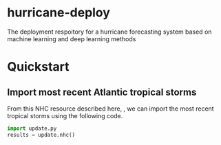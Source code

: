 # hurricane-deploy
The deployment respoitory for a hurricane forecasting system based on machine
learning and deep learning methods

# Quickstart

## Import most recent Atlantic tropical storms

From this NHC resource described here, , we can import the most recent tropical
storms using the following code.

```python
import update.py
results = update.nhc()
```